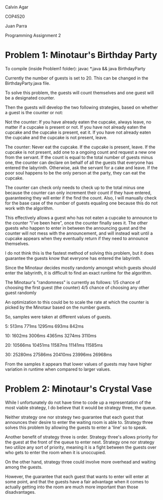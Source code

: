 Calvin Agar

COP4520

Juan Parra

Programming Assignment 2


# Problem 1: Minotaur's Birthday Party

To compile (inside Problem1 folder): javac *.java && java BirthdayParty

Currently the number of guests is set to 20. This can be changed in the BirthdayParty.java file.


To solve this problem, the guests will count themselves
and one guest will be a designated counter.

Then the guests will develop the two following strategies,
based on whether a guest is the counter or not:

Not the counter:
If you have already eaten the cupcake, always leave, no matter if a cupcake is present or not.
If you have not already eaten the cupcake and the cupcake is present, eat it.
If you have not already eaten the cupcake and the cupcake is not present, leave.

The counter:
Never eat the cupcake.
If the cupcake is present, leave.
If the cupcake is not present, add one to a ongoing count
and request a new one from the servant.
If the count is equal to the total number of guests minus one,
the counter can declare on behalf of all the guests that 
everyone has entered the labyrinth.
Otherwise, ask the servant for a cake and leave.
If the poor soul happens to be the only person at the party,
they can eat the cupcake.

The counter can check only needs to check up to the total minus one
because the counter can only increment their count if they have entered,
guaranteeing they will enter if the find the count.
Also, I will manually check for the base case of the number of guests
equaling one because this do not work with the algorithm. 

This effectively allows a guest who has not eaten a cupcake to
announce to the counter "I've been here", once the counter finally
sees it. The other guests who happen to enter in between the announcing guest
and the counter will not mess with the announcement, and will instead wait
until a cupcake appears when they eventually return if they need to announce themselves.

I do not think this is the fastest method of solving this problem,
but it does guarantee the guests know that everyone has entered the labyrinth.

Since the Minotaur decides mostly randomly amongst which guests should enter the
labyrinth, it is difficult to find an exact runtime for the algorithm.

The Minotaur's "randomness" is currently as follows:
1/5 chance of choosing the first guest (the counter)
4/5 chance of choosing any other guest randomly

An optimization to this could be to scale the rate at which the counter
is picked by the Minotaur based on the number guests.

So, samples were taken at different values of guests.

5: 513ms 771ms 1295ms 693ms 842ms

10: 1602ms 3006ms 4365ms 3274ms 3110ms

20: 10566ms 10451ms 11587ms 11141ms 11585ms

30: 25280ms 27586ms 20410ms 23996ms 26968ms

From the samples it appears that lower values of guests may have
higher variation in runtime when compared to larger values.


# Problem 2: Minotaur's Crystal Vase

While I unfortunately do not have time to code up a representation of the most viable strategy, I do believe that it would be strategy three, the queue. 

Neither strategy one nor strategy two guarantee that each guest that announces their desire to enter the waiting room is able to. Strategy three solves this problem by allowing the guests to enter a 'line' so to speak. 

Another benefit of strategy three is order. Strategy three's allows priority for the guest at the front of the queue to enter next. Strategy one nor strategy two utilize any sort of priority, meaning it is a fight between the guests over who gets to enter the room when it is unoccupied.

On the other hand, strategy three could involve more overhead and waiting among the guests.

However, the guarantee that each guest that wants to enter will enter at some point, and that the guests have a fair advantage when it comes to actually getting into the room are much more important than those disadvantages. 

